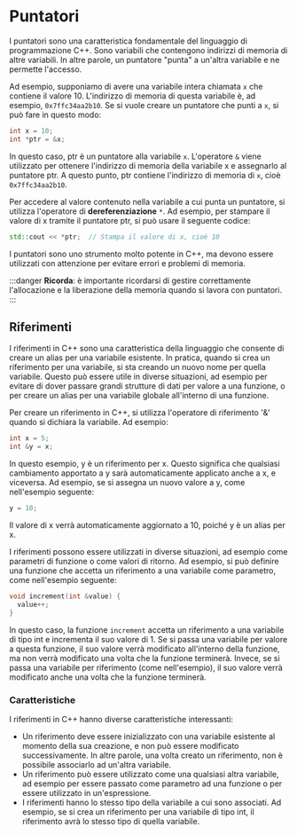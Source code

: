 # Puntatori

I puntatori sono una caratteristica fondamentale del linguaggio di programmazione C++. Sono variabili che contengono indirizzi di memoria di altre variabili. In altre parole, un puntatore "punta" a un'altra variabile e ne permette l'accesso.

Ad esempio, supponiamo di avere una variabile intera chiamata `x` che contiene il valore 10. L'indirizzo di memoria di questa variabile è, ad esempio, `0x7ffc34aa2b10`. Se si vuole creare un puntatore che punti a `x`, si può fare in questo modo:

```cpp
int x = 10;
int *ptr = &x;
```

In questo caso, ptr è un puntatore alla variabile `x`. L'operatore `&` viene utilizzato per ottenere l'indirizzo di memoria della variabile x e assegnarlo al puntatore ptr. A questo punto, ptr contiene l'indirizzo di memoria di `x`, cioè `0x7ffc34aa2b10`.

Per accedere al valore contenuto nella variabile a cui punta un puntatore, si utilizza l'operatore di **dereferenziazione** `*`. Ad esempio, per stampare il valore di x tramite il puntatore ptr, si può usare il seguente codice:

```cpp
std::cout << *ptr;  // Stampa il valore di x, cioè 10
```

I puntatori sono uno strumento molto potente in C++, ma devono essere utilizzati con attenzione per evitare errori e problemi di memoria. 

:::danger
**Ricorda**: è importante ricordarsi di gestire correttamente l'allocazione e la liberazione della memoria quando si lavora con puntatori.
:::

## Riferimenti

I riferimenti in C++ sono una caratteristica della linguaggio che consente di creare un alias per una variabile esistente. In pratica, quando si crea un riferimento per una variabile, si sta creando un nuovo nome per quella variabile. Questo può essere utile in diverse situazioni, ad esempio per evitare di dover passare grandi strutture di dati per valore a una funzione, o per creare un alias per una variabile globale all'interno di una funzione.

Per creare un riferimento in C++, si utilizza l'operatore di riferimento '&' quando si dichiara la variabile. Ad esempio:

```cpp
int x = 5;
int &y = x;
```

In questo esempio, y è un riferimento per x. Questo significa che qualsiasi cambiamento apportato a y sarà automaticamente applicato anche a x, e viceversa. Ad esempio, se si assegna un nuovo valore a y, come nell'esempio seguente:

```cpp
y = 10;
```

Il valore di x verrà automaticamente aggiornato a 10, poiché y è un alias per x.

I riferimenti possono essere utilizzati in diverse situazioni, ad esempio come parametri di funzione o come valori di ritorno. Ad esempio, si può definire una funzione che accetta un riferimento a una variabile come parametro, come nell'esempio seguente:

```cpp
void increment(int &value) {
  value++;
}
```

In questo caso, la funzione `increment` accetta un riferimento a una variabile di tipo int e incrementa il suo valore di 1. Se si passa una variabile per valore a questa funzione, il suo valore verrà modificato all'interno della funzione, ma non verrà modificato una volta che la funzione terminerà. Invece, se si passa una variabile per riferimento (come nell'esempio), il suo valore verrà modificato anche una volta che la funzione terminerà.

### Caratteristiche

I riferimenti in C++ hanno diverse caratteristiche interessanti:

- Un riferimento deve essere inizializzato con una variabile esistente al momento della sua creazione, e non può essere modificato successivamente. In altre parole, una volta creato un riferimento, non è possibile associarlo ad un'altra variabile.
- Un riferimento può essere utilizzato come una qualsiasi altra variabile, ad esempio per essere passato come parametro ad una funzione o per essere utilizzato in un'espressione.
- I riferimenti hanno lo stesso tipo della variabile a cui sono associati. Ad esempio, se si crea un riferimento per una variabile di tipo int, il riferimento avrà lo stesso tipo di quella variabile.